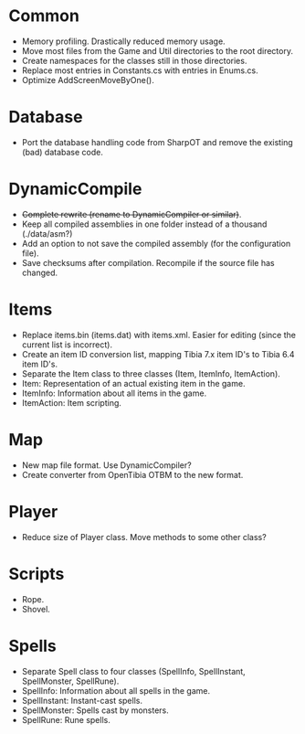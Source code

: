 # Common #
  * Memory profiling. Drastically reduced memory usage.
  * Move most files from the Game and Util directories to the root directory.
  * Create namespaces for the classes still in those directories.
  * Replace most entries in Constants.cs with entries in Enums.cs.
  * Optimize AddScreenMoveByOne().

# Database #
  * Port the database handling code from SharpOT and remove the existing (bad) database code.

# DynamicCompile #
  * ~~Complete rewrite (rename to DynamicCompiler or similar)~~.
  * Keep all compiled assemblies in one folder instead of a thousand (./data/asm?)
  * Add an option to not save the compiled assembly (for the configuration file).
  * Save checksums after compilation. Recompile if the source file has changed.

# Items #
  * Replace items.bin (items.dat) with items.xml. Easier for editing (since the current list is incorrect).
  * Create an item ID conversion list, mapping Tibia 7.x item ID's to Tibia 6.4 item ID's.
  * Separate the Item class to three classes (Item, ItemInfo, ItemAction).
  * Item: Representation of an actual existing item in the game.
  * ItemInfo: Information about all items in the game.
  * ItemAction: Item scripting.

# Map #
  * New map file format. Use DynamicCompiler?
  * Create converter from OpenTibia OTBM to the new format.

# Player #
  * Reduce size of Player class. Move methods to some other class?

# Scripts #
  * Rope.
  * Shovel.

# Spells #
  * Separate Spell class to four classes (SpellInfo, SpellInstant, SpellMonster, SpellRune).
  * SpellInfo: Information about all spells in the game.
  * SpellInstant: Instant-cast spells.
  * SpellMonster: Spells cast by monsters.
  * SpellRune: Rune spells.